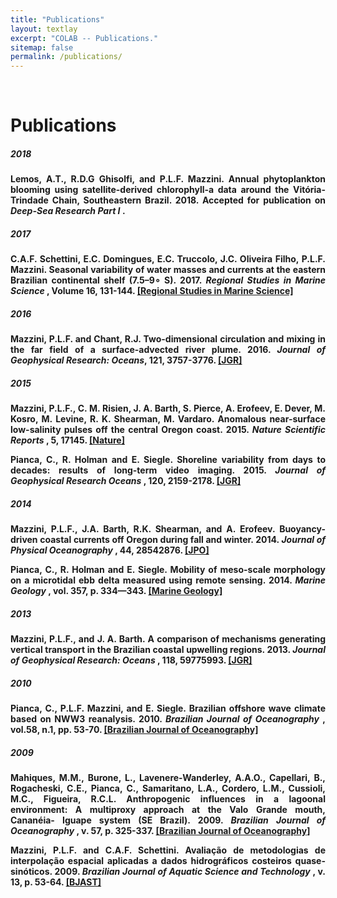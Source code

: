 ```yaml
---
title: "Publications"
layout: textlay
excerpt: "COLAB -- Publications."
sitemap: false
permalink: /publications/
---
```


<br>

# Publications

<div style="text-align:justify" markdown="1">

##### <b> 2018 <b>

Lemos, A.T., R.D.G Ghisolfi, and P.L.F. Mazzini. Annual phytoplankton blooming using satellite-derived chlorophyll-a data around the Vitória-Trindade Chain, Southeastern Brazil. 2018. Accepted for publication on <i> Deep-Sea Research Part I </i>.

##### <b> 2017 <b>

C.A.F. Schettini, E.C. Domingues, E.C. Truccolo, J.C. Oliveira Filho, P.L.F. Mazzini. Seasonal variability of water masses and currents at the eastern Brazilian continental shelf (7.5–9∘ S). 2017. <i> Regional Studies in Marine Science </i>, Volume 16, 131-144. [[Regional Studies in Marine Science]](https://doi.org/10.1016/j.rsma.2017.08.012)

##### <b> 2016 <b>

Mazzini, P.L.F. and Chant, R.J. Two-dimensional circulation and mixing in the far field of a surface-advected river plume. 2016. <i> Journal of Geophysical Research: Oceans</i>, 121, 3757-3776. [[JGR]](http://onlinelibrary.wiley.com/doi/10.1002/2015JC011059/abstract)

##### <b> 2015 <b>

Mazzini, P.L.F., C. M. Risien, J. A. Barth, S. Pierce, A. Erofeev, E. Dever, M. Kosro, M. Levine, R. K. Shearman, M. Vardaro. Anomalous near-surface low-salinity pulses off the central Oregon coast. 2015. <i> Nature Scientific Reports </i>, 5, 17145. [[Nature]](https://www.nature.com/articles/srep17145)

Pianca, C., R. Holman and E. Siegle. Shoreline variability from days to decades: results of long-term video imaging. 2015. <i> Journal of Geophysical Research Oceans </i>, 120, 2159-2178. [[JGR]](http://onlinelibrary.wiley.com/doi/10.1002/2014JC010329/abstract)

##### <b> 2014 <b>

Mazzini, P.L.F., J.A. Barth, R.K. Shearman, and A. Erofeev. Buoyancy-driven coastal currents off Oregon during fall and winter. 2014. <i> Journal of Physical Oceanography </i>, 44, 28542876. [[JPO]](https://doi.org/10.1175/JPO-D-14-0012.1)

Pianca, C., R. Holman and E. Siegle. Mobility of meso-scale morphology on a microtidal ebb delta measured using remote sensing. 2014. <i> Marine Geology </i>, vol. 357, p. 334—343. [[Marine Geology]](http://dx.doi.org/10.1016/j.margeo.2014.09.045)

##### <b> 2013 <b>

Mazzini, P.L.F., and J. A. Barth. A comparison of mechanisms generating vertical transport in the Brazilian coastal upwelling regions. 2013. <i> Journal of Geophysical Research: Oceans </i>, 118, 59775993. [[JGR]](http://onlinelibrary.wiley.com/doi/10.1002/2013JC008924/abstract)

##### <b> 2010 <b>

Pianca, C., P.L.F. Mazzini, and E. Siegle.  Brazilian offshore wave climate based on NWW3 reanalysis.  2010. <i> Brazilian Journal of Oceanography </i>, vol.58, n.1, pp. 53-70. [[Brazilian Journal of Oceanography]](http://dx.doi.org/10.1590/S1679-87592010000100006)

##### <b> 2009 <b>

Mahiques, M.M., Burone, L., Lavenere-Wanderley, A.A.O., Capellari, B., Rogacheski, C.E., Pianca, C., Samaritano, L.A., Cordero, L.M., Cussioli, M.C., Figueira, R.C.L. Anthropogenic influences in a lagoonal environment: A multiproxy approach at the Valo Grande mouth, Cananéia- Iguape system (SE Brazil). 2009. <i> Brazilian Journal of Oceanography </i>, v. 57, p. 325-337. [[Brazilian Journal of Oceanography]](http://dx.doi.org/10.1590/S1679-87592009000400007)

Mazzini, P.L.F. and C.A.F. Schettini. Avaliação de metodologias de interpolação espacial aplicadas a dados hidrográficos costeiros quase-sinóticos. 2009. <i>Brazilian Journal of Aquatic Science and Technology </i>, v. 13, p. 53-64. [[BJAST]](http://dx.doi.org/10.14210/bjast.v13n1.p53-64)

</div>
